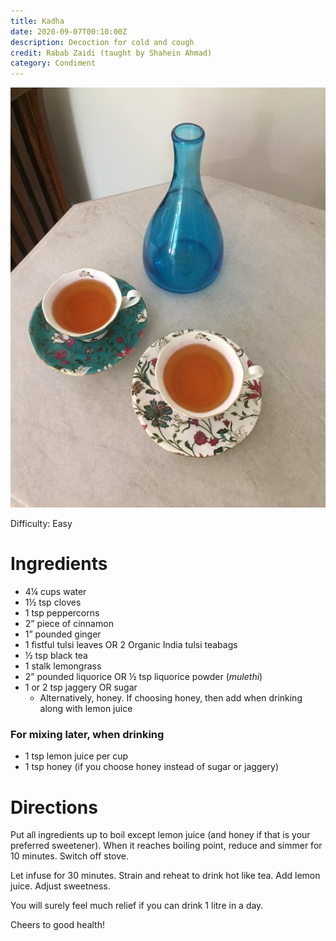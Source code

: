 ```yaml
---
title: Kadha
date: 2020-09-07T00:10:00Z
description: Decoction for cold and cough
credit: Rabab Zaidi (taught by Shahein Ahmad)
category: Condiment
---
```

![kadha](kadha.jpeg)

Difficulty: Easy

# Ingredients
* 4¼ cups water
* 1½ tsp cloves
* 1 tsp peppercorns
* 2” piece of cinnamon 
* 1” pounded ginger
* 1 fistful tulsi leaves OR 2 Organic India tulsi teabags 
* ½ tsp black tea
* 1 stalk lemongrass
* 2” pounded liquorice OR ½ tsp liquorice powder (_mulethi_)
* 1 or 2 tsp jaggery OR sugar
  * Alternatively, honey. If choosing honey, then add when drinking along with lemon juice

### For mixing later, when drinking
* 1 tsp lemon juice per cup
* 1 tsp honey (if you choose honey instead of sugar or jaggery)

# Directions

Put all ingredients up to boil except lemon juice (and honey if that is your preferred sweetener). When it reaches boiling point, reduce and simmer for 10 minutes. Switch off stove.

Let infuse for 30 minutes. Strain and reheat to drink hot like tea. Add lemon juice. Adjust sweetness. 

You will surely feel much relief if you can drink 1 litre in a day. 

Cheers to good health!
